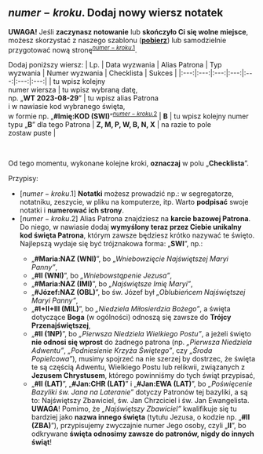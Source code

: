 ## <span class="step-number">$numer-kroku$.</span> Dodaj nowy wiersz notatek
**UWAGA!** Jeśli **zaczynasz notowanie** lub **skończyło Ci się wolne miejsce**, możesz skorzystać z naszego szablonu ([**pobierz**](pl/pdf/notatki.pdf)) lub samodzielnie przygotować nową stronę<sup class="tip">[$numer-kroku$.1](#tip-$numer-kroku$-1)</sup>.

Dodaj poniższy wiersz:
| Lp. | Data wyzwania | Alias Patrona | Typ wyzwania | Numer wyzwania | Checklista | Sukces |
|:---:|:---:|:---:|:---:|:---:|:---:|:---:|
| tu wpisz kolejny<br />numer wiersza | tu wpisz wybraną datę,<br />np. „**WT 2023-08-29**” | tu wpisz alias Patrona<br />i w nawiasie kod wybranego święta,<br />w formie np. „**#Imię:KOD (SWI)**”<sup class="tip">[$numer-kroku$.2](#tip-$numer-kroku$-2)</sup> | **B** | tu wpisz kolejny numer typu „**B**” dla tego Patrona | **Z, M, P, W, B, N, X** | na razie to pole<br />zostaw puste |

<br />

Od tego momentu, wykonane kolejne kroki, **oznaczaj** w polu „**Checklista**”.

<span class="hidden-tips">
Przypisy:

- <span id="tip-$numer-kroku$-1">[$numer-kroku$.1] **Notatki** możesz prowadzić np.: w segregatorze, notatniku, zeszycie, w pliku na komputerze, itp. Warto **podpisać** swoje notatki i **numerować ich strony**.</span>
- <span id="tip-$numer-kroku$-2">[$numer-kroku$.2] Alias Patrona znajdziesz na **karcie bazowej Patrona**. Do niego, w nawiasie dodaj **wymyślony teraz przez Ciebie unikalny kod święta Patrona**, którym zawsze będziesz krótko nazywać te święto. Najlepszą wydaje się być trójznakowa forma: „**SWI**”, np.:
  - „**#Maria:NAZ (WNI)**”, bo _„Wniebowzięcie Najświętszej Maryi Panny”_,
  - „**#II (WNI)**”, bo _„Wniebowstąpenie Jezusa”_,
  - „**#Maria:NAZ (IMI)**”, bo _„Najświętsze Imię Maryi”_,
  - „**#Józef:NAZ (OBL)**”, bo św. Józef był _„Oblubieńcem Najświętszej Maryi Panny”_,
  - „**#I+II+III (MIL)**”, bo _„Niedziela Miłosierdzia Bożego”_, a święta dotyczące **Boga** (w ogólności) odnoszą się zawsze do **Trójcy Przenajświętszej**,
  - „**#II (1NP)**”, bo _„Pierwsza Niedziela Wielkiego Postu”_, a jeżeli święto **nie odnosi się wprost** do żadnego patrona (np. _„Pierwsza Niedziela Adwentu”_, _„Podniesienie Krzyża Świętego”_, czy _„Środa Popielcowa”_), musimy spojrzeć na nie szerzej by dostrzec, że święta te są częścią Adwentu, Wielkiego Postu lub relikwii, związanych z **Jezusem Chrystusem**, którego powinniśmy do tych świąt przypisać,
  - „**#II (LAT)**”, „**#Jan:CHR (LAT)**” i „**#Jan:EWA (LAT)**”, bo _„Poświęcenie Bazyliki św. Jana na Lateranie”_ dotyczy Patronów tej bazyliki, a są to: Najświętszy Zbawiciel, św. Jan Chrzciciel i św. Jan Ewangelista. **UWAGA**! Pomimo, że _„Najświętszy Zbawiciel”_ kwalifikuje się tu bardziej jako **nazwa innego święta** (tytułu Jezusa, o kodzie np. „**#II (ZBA)**”), przypisujemy zwyczajnie numer Jego osoby, czyli „**II**”, bo odkrywane **święta odnosimy zawsze do patronów, nigdy do innych świąt**!
  </span>

</span>

